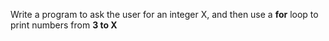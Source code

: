 Write a program to ask the user for an integer X, and then use a **for** loop to print numbers from **3 to X**



